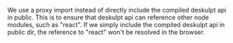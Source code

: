 We use a proxy import instead of directly include the compiled deskulpt api in public. This is to ensure that deskulpt api can reference other node modules, such as "react". If we simply include the compiled deskulpt api in public dir, the reference to "react" won't be resolved in the browser.
